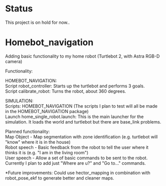 # Status
This project is on hold for now..

# Homebot_navigation
Adding basic functionality to my home robot (Turtlebot 2, with Astra RGB-D camera)

Functionality:

HOMEBOT_NAVIGATION: <br /> 
Script robot_controller: Starts up the turtlebot and performs 3 goals. <br /> 
Script calibrate_robot: Turns the robot, about 360 degrees.

SIMULATION: <br /> 
Scripts: HOMEBOT_NAVIGATION (The scripts I plan to test will all be made in the HOMEBOT_NAVIGATION package) <br /> 
Launch home_single_robot.launch: This is the main launcher for the simulation. It loads the world and turtlebot but there are base_link problems.

Planned functionality: <br /> 
Map Object - Map segmentation with zone identification (e.g. turtlebot will "know" where it is in the house) <br /> 
Robot speech - Basic feedback from the robot to tell the user where it thinks it is (e.g. "I am in the living room") <br />
User speech - Allow a set of basic commands to be sent to the robot. Currently I plan to add just "Where are u?" and "Go to..."
commands.

*Future improvements: Could use hector_mapping in combination with robot_pose_ekf to generate better and cleaner maps.
